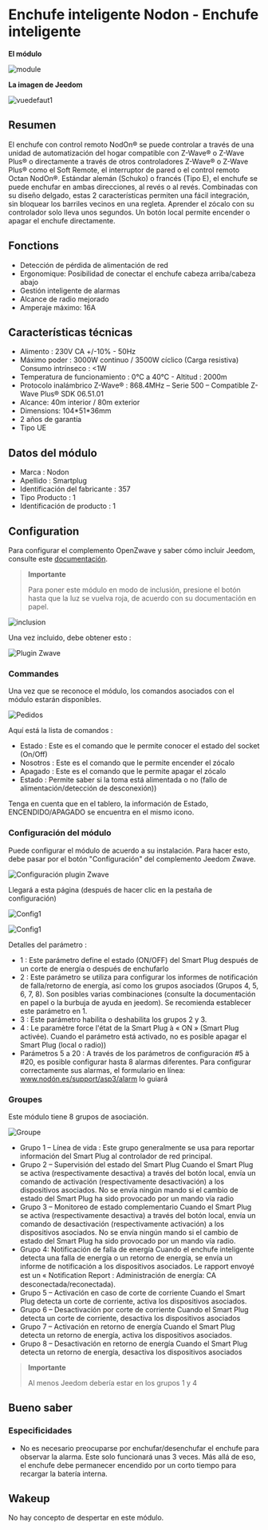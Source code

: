 # Enchufe inteligente Nodon - Enchufe inteligente

**El módulo**

![module](images/nodon.smartplug/module.jpg)

**La imagen de Jeedom**

![vuedefaut1](images/nodon.smartplug/vuedefaut1.jpg)

## Resumen

El enchufe con control remoto NodOn® se puede controlar a través de una unidad de automatización del hogar compatible con Z-Wave® o Z-Wave Plus® o directamente a través de otros controladores Z-Wave® o Z-Wave Plus® como el Soft Remote, el interruptor de pared o el control remoto Octan NodOn®. Estándar alemán (Schuko) o francés (Tipo E), el enchufe se puede enchufar en ambas direcciones, al revés o al revés. Combinadas con su diseño delgado, estas 2 características permiten una fácil integración, sin bloquear los barriles vecinos en una regleta. Aprender el zócalo con su controlador solo lleva unos segundos. Un botón local permite encender o apagar el enchufe directamente.

## Fonctions

-   Detección de pérdida de alimentación de red
-   Ergonomique: Posibilidad de conectar el enchufe cabeza arriba/cabeza abajo
-   Gestión inteligente de alarmas
-   Alcance de radio mejorado
-   Amperaje máximo: 16A

## Características técnicas

-   Alimento : 230V CA +/-10% - 50Hz
-   Máximo poder : 3000W continuo / 3500W cíclico (Carga resistiva) Consumo intrínseco : &lt;1W
-   Temperatura de funcionamiento : 0°C a 40°C - Altitud : 2000m
-   Protocolo inalámbrico Z-Wave® : 868.4MHz – Serie 500 – Compatible Z-Wave Plus® SDK 06.51.01
-   Alcance: 40m interior / 80m exterior
-   Dimensions: 104\*51\*36mm
-   2 años de garantía
-   Tipo UE

## Datos del módulo

-   Marca : Nodon
-   Apellido : Smartplug
-   Identificación del fabricante : 357
-   Tipo Producto : 1
-   Identificación de producto : 1

## Configuration

Para configurar el complemento OpenZwave y saber cómo incluir Jeedom, consulte este [documentación](https://doc.jeedom.com/es_ES/plugins/automation%20protocol/openzwave/).

> **Importante**
>
> Para poner este módulo en modo de inclusión, presione el botón hasta que la luz se vuelva roja, de acuerdo con su documentación en papel.

![inclusion](images/nodon.smartplug/inclusion.jpg)

Una vez incluido, debe obtener esto :

![Plugin Zwave](images/nodon.smartplug/information.jpg)

### Commandes

Una vez que se reconoce el módulo, los comandos asociados con el módulo estarán disponibles.

![Pedidos](images/nodon.smartplug/commandes.jpg)

Aquí está la lista de comandos :

-   Estado : Este es el comando que le permite conocer el estado del socket (On/Off)
-   Nosotros : Este es el comando que le permite encender el zócalo
-   Apagado : Este es el comando que le permite apagar el zócalo
-   Estado : Permite saber si la toma está alimentada o no (fallo de alimentación/detección de desconexión))

Tenga en cuenta que en el tablero, la información de Estado, ENCENDIDO/APAGADO se encuentra en el mismo icono.

### Configuración del módulo

Puede configurar el módulo de acuerdo a su instalación. Para hacer esto, debe pasar por el botón "Configuración" del complemento Jeedom Zwave.

![Configuración plugin Zwave](images/plugin/bouton_configuration.jpg)

Llegará a esta página (después de hacer clic en la pestaña de configuración)

![Config1](images/nodon.smartplug/config1.jpg)

![Config1](images/nodon.smartplug/config2.jpg)

Detalles del parámetro :

-   1 : Este parámetro define el estado (ON/OFF) del Smart Plug después de un corte de energía o después de enchufarlo
-   2 : Este parámetro se utiliza para configurar los informes de notificación de falla/retorno de energía, así como los grupos asociados (Grupos 4, 5, 6, 7, 8). Son posibles varias combinaciones (consulte la documentación en papel o la burbuja de ayuda en jeedom). Se recomienda establecer este parámetro en 1.
-   3 : Este parámetro habilita o deshabilita los grupos 2 y 3.
-   4 : Le paramètre force l'état de la Smart Plug à « ON » (Smart Plug activée). Cuando el parámetro está activado, no es posible apagar el Smart Plug (local o radio))
-   Parámetros 5 a 20 : A través de los parámetros de configuración \#5 à \#20, es posible configurar hasta 8 alarmas diferentes. Para configurar correctamente sus alarmas, el formulario en línea: www.nodón.es/support/asp3/alarm lo guiará

### Groupes

Este módulo tiene 8 grupos de asociación.

![Groupe](images/nodon.smartplug/groupe.jpg)

-   Grupo 1 – Línea de vida : Este grupo generalmente se usa para reportar información del Smart Plug al controlador de red principal.
-   Grupo 2 – Supervisión del estado del Smart Plug Cuando el Smart Plug se activa (respectivamente desactiva) a través del botón local, envía un comando de activación (respectivamente desactivación) a los dispositivos asociados. No se envía ningún mando si el cambio de estado del Smart Plug ha sido provocado por un mando vía radio
-   Grupo 3 – Monitoreo de estado complementario Cuando el Smart Plug se activa (respectivamente desactiva) a través del botón local, envía un comando de desactivación (respectivamente activación) a los dispositivos asociados. No se envía ningún mando si el cambio de estado del Smart Plug ha sido provocado por un mando vía radio.
-   Grupo 4: Notificación de falla de energía Cuando el enchufe inteligente detecta una falla de energía o un retorno de energía, se envía un informe de notificación a los dispositivos asociados. Le rapport envoyé est un « Notiﬁcation Report : Administración de energía: CA desconectada/reconectada).
-   Grupo 5 – Activación en caso de corte de corriente Cuando el Smart Plug detecta un corte de corriente, activa los dispositivos asociados.
-   Grupo 6 – Desactivación por corte de corriente Cuando el Smart Plug detecta un corte de corriente, desactiva los dispositivos asociados
-   Grupo 7 – Activación en retorno de energía Cuando el Smart Plug detecta un retorno de energía, activa los dispositivos asociados.
-   Grupo 8 – Desactivación en retorno de energía Cuando el Smart Plug detecta un retorno de energía, desactiva los dispositivos asociados

> **Importante**
>
> Al menos Jeedom debería estar en los grupos 1 y 4

## Bueno saber

### Especificidades

-   No es necesario preocuparse por enchufar/desenchufar el enchufe para observar la alarma. Este solo funcionará unas 3 veces. Más allá de eso, el enchufe debe permanecer encendido por un corto tiempo para recargar la batería interna.

## Wakeup

No hay concepto de despertar en este módulo.
